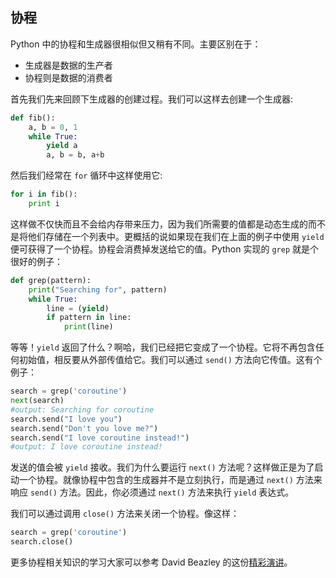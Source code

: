 
## 协程

Python 中的协程和生成器很相似但又稍有不同。主要区别在于：

* 生成器是数据的生产者
* 协程则是数据的消费者

首先我们先来回顾下生成器的创建过程。我们可以这样去创建一个生成器:

```python
def fib():
    a, b = 0, 1
    while True:
        yield a
        a, b = b, a+b
```

然后我们经常在 ```for``` 循环中这样使用它:

```python
for i in fib():
    print i
```

这样做不仅快而且不会给内存带来压力，因为我们所需要的值都是动态生成的而不是将他们存储在一个列表中。更概括的说如果现在我们在上面的例子中使用 ```yield``` 便可获得了一个协程。协程会消费掉发送给它的值。Python 实现的 ```grep``` 就是个很好的例子：

```python
def grep(pattern):
    print("Searching for", pattern)
    while True:
        line = (yield)
        if pattern in line:
            print(line)
```

等等！```yield``` 返回了什么？啊哈，我们已经把它变成了一个协程。它将不再包含任何初始值，相反要从外部传值给它。我们可以通过 ```send()``` 方法向它传值。这有个例子：

```python
search = grep('coroutine')
next(search)
#output: Searching for coroutine
search.send("I love you")
search.send("Don't you love me?")
search.send("I love coroutine instead!")
#output: I love coroutine instead!
```

发送的值会被 ```yield``` 接收。我们为什么要运行 ```next()``` 方法呢？这样做正是为了启动一个协程。就像协程中包含的生成器并不是立刻执行，而是通过 ```next()``` 方法来响应 ```send()``` 方法。因此，你必须通过 ```next()``` 方法来执行 ```yield``` 表达式。

我们可以通过调用 ```close()``` 方法来关闭一个协程。像这样：

```python
search = grep('coroutine')
search.close()
```

更多协程相关知识的学习大家可以参考 David Beazley 的这份[精彩演讲](http://www.dabeaz.com/coroutines/Coroutines.pdf)。
